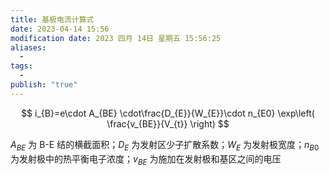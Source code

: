 ```yaml
---
title: 基极电流计算式
date: 2023-04-14 15:56
modification date: 2023 四月 14日 星期五 15:56:25
aliases:
  - 
tags:
  - 
publish: "true"
---
```

$$
i_{B}=e\cdot A_{BE} \cdot\frac{D_{E}}{W_{E}}\cdot n_{E0} \exp\left( \frac{v_{BE}}{V_{t}} \right)
$$

$A_{BE}$ 为 B-E 结的横截面积；$D_{E}$ 为发射区少子扩散系数；$W_{E}$ 为发射极宽度；$n_{B0}$ 为发射极中的热平衡电子浓度；$v_{BE}$ 为施加在发射极和基区之间的电压